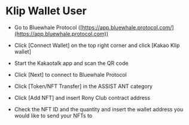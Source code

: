 # Klip Wallet User

* Go to Bluewhale Protocol ([https://app.bluewhale.protocol.com/](https://app.bluewhale.protocol.com))



* Click \[Connect Wallet] on the top right corner and click \[Kakao Klip wallet]



* Start the Kakaotalk app and scan the QR code



* Click \[Next] to connect to Bluewhale Protocol



* Click \[Token/NFT Transfer] in the ASSIST ANT category



* Click \[Add NFT] and insert Rony Club contract address



* Check the NFT ID and the quantity and insert the wallet address you would like to send your NFTs to
